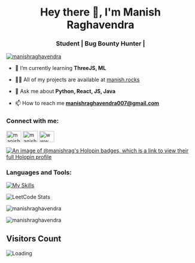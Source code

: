 <h1 align="center">Hey there 👋, I'm Manish Raghavendra</h1>
<h3 align="center">Student | Bug Bounty Hunter |</h3>

<p align="left"> <a href="https://github.com/ryo-ma/github-profile-trophy"><img src="https://github-profile-trophy.vercel.app/?username=manishraghavendra&theme=darkhub" alt="manishraghavendra" /></a> </p>

- 🌱 I’m currently learning **ThreeJS, ML**

- 👨‍💻 All of my projects are available at [manish.rocks](https://manish.rocks)

- 💬 Ask me about **Python, React, JS, Java**

- 📫 How to reach me **manishraghavendra007@gmail.com**

<h3 align="left">Connect with me:</h3>
<p align="left">
<a href="https://linkedin.com/in/manish-raghavendra" target="blank"><img align="center" src="https://raw.githubusercontent.com/rahuldkjain/github-profile-readme-generator/master/src/images/icons/Social/linked-in-alt.svg" alt="manish-raghavendra" height="30" width="40" /></a>
<a href="https://instagram.com/manish_raghavendra" target="blank"><img align="center" src="https://raw.githubusercontent.com/rahuldkjain/github-profile-readme-generator/master/src/images/icons/Social/instagram.svg" alt="manish_raghavendra" height="30" width="40" /></a>
<a href="https://www.hackerrank.com/www_manishrag" target="blank"><img align="center" src="https://raw.githubusercontent.com/rahuldkjain/github-profile-readme-generator/master/src/images/icons/Social/hackerrank.svg" alt="www_manishrag" height="30" width="40" /></a>
</p>

[![An image of @manishrag's Holopin badges, which is a link to view their full Holopin profile](https://holopin.me/manishrag)](https://holopin.io/@manishrag)

<h3 align="left">Languages and Tools:</h3>

[![My Skills](https://skillicons.dev/icons?i=aws,gcp,vue,anaconda,ansible,arch,bash,blender,bitbucket,c,cs,cpp,codepen,html,css,js,debian,docker,firebase,flask,gatsby,git,gitlab,graphql,linux,matlab,neovim,postman,py,react,tensorflow)](https://skillicons.dev)

![LeetCode Stats](https://leetcard.jacoblin.cool/manishraghavendra?theme=radical&font=JetBrains%20Mono&ext=heatmap)

<p><img align="center" src="https://github-readme-streak-stats.herokuapp.com/?user=manishraghavendra&theme=radical" alt="manishraghavendra" /></p>

<p><img align="center" src="https://github-readme-stats.vercel.app/api/top-langs?username=manishraghavendra&show_icons=true&locale=en&layout=compact&theme=radical" alt="manishraghavendra" /></p>

## Visitors Count

<img align="left" src = "https://profile-counter.glitch.me/manishraghavendra/count.svg" alt ="Loading">
